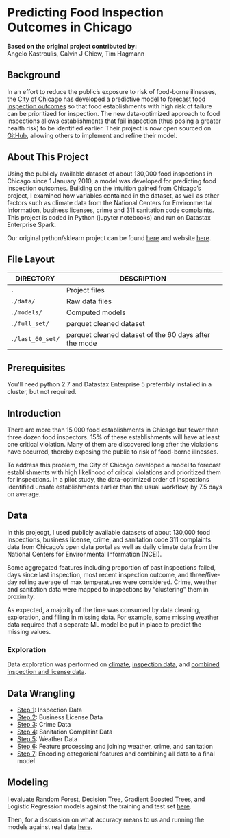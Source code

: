 # Predicting Food Inspection Outcomes in Chicago
**Based on the original project contributed by:**<br>
Angelo Kastroulis, Calvin J Chiew, Tim Hagmann<br>

## Background
In an effort to reduce the public’s exposure to risk of food-borne illnesses, the [City of Chicago](https://github.com/Chicago) has developed a predictive model to [forecast food inspection outcomes](http://chicago.github.io/food-inspections-evaluation/) so that food establishments with high risk of failure can be prioritized for inspection. The new data-optimized approach to food inspections allows establishments that fail inspection (thus posing a greater health risk) to be identified earlier. Their project is now open sourced on [GitHub](https://github.com/Chicago/food-inspections-evaluation), allowing others to implement and refine their model.

## About This Project
Using the publicly available dataset of about 130,000 food inspections in Chicago since 1 January 2010, a model was developed for predicting food inspection outcomes. Building on the intuition gained from Chicago’s project, I examined how variables contained in the dataset, as well as other factors such as climate data from the National Centers for Environmental Information, business licenses, crime and 311 sanitation code complaints. This project is coded in Python (jupyter notebooks) and run on Datastax Enterprise Spark.

Our original python/sklearn project can be found [here](https://github.com/angelok1/cs109project) and website [here](https://medium.com/inspections-2).

## File Layout

DIRECTORY           | DESCRIPTION
--------------------|----------------------
`.`                 | Project files
`./data/`           | Raw data files
`./models/`        |Computed models
`./full_set/`      | parquet cleaned dataset
`./last_60_set/`      | parquet cleaned dataset of the 60 days after the mode

## Prerequisites

You'll need python 2.7 and Datastax Enterprise 5 preferrbly installed in a cluster, but not required.

## Introduction
There are more than 15,000 food establishments in Chicago but fewer than three dozen food inspectors. 15% of these establishments will have at least one critical violation. Many of them are discovered long after the violations have occurred, thereby exposing the public to risk of food-borne illnesses.

To address this problem, the City of Chicago developed a model to forecast establishments with high likelihood of critical violations and prioritized them for inspections. In a pilot study, the data-optimized order of inspections identified unsafe establishments earlier than the usual workflow, by 7.5 days on average.

## Data

In this projecgt, I used publicly available datasets of about 130,000 food inspections, business license, crime, and sanitation code 311 complaints data from Chicago’s open data portal as well as daily climate data from the National Centers for Environmental Information (NCEI).

Some aggregated features including proportion of past inspections failed, days since last inspection, most recent inspection outcome, and three/five-day rolling average of max temperatures were considered. Crime, weather and sanitation data were mapped to inspections by “clustering” them in proximity.

As expected, a majority of the time was consumed by data cleaning, exploration, and filling in missing data. For example, some missing weather data required that a separate ML model be put in place to predict the missing values.

### Exploration

Data exploration was performed on [climate](/Exploring%20Climate.ipynb), [inspection data](/Exploring%20Inspection%20Data.ipynb), and [combined inspection and license data](/Exploring%20Combined%20Sets.ipynb).

## Data Wrangling

- [Step 1](/Step%201-Inspection%20Data.ipynb): Inspection Data
- [Step 2](/Step%202-Business%20Data.ipynb): Business License Data
- [Step 3](/Step%203-Crime%20Data.ipynb): Crime Data
- [Step 4](/Step%204-Sanitation%20Data.ipynb): Sanitation Complaint Data
- [Step 5](/Step%205-Weather%20Data.ipynb): Weather Data
- [Step 6](/Step%206-More%20Feature%20Processing.ipynb): Feature processing and joining weather, crime, and sanitation
- [Step 7](//Step%207-Final%20Modeling.ipynb): Encoding categorical features and combining all data to a final model

## Modeling

I evaluate Random Forest, Decision Tree, Gradient Boosted Trees, and Logistic Regression models against the training and test set [here](/Step%208-Predicting%20Classification.ipynb).

Then, for a discussion on what accuracy means to us and running the models against real data [here](/Step%209-Using%20our%20Model.ipynb).

